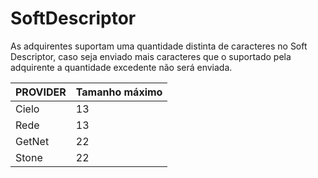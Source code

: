# SoftDescriptor

As adquirentes suportam uma quantidade distinta de caracteres no Soft Descriptor, caso seja enviado mais caracteres que o suportado pela adquirente a quantidade excedente não será enviada.

PROVIDER | Tamanho máximo
---------- | -------
Cielo | 13
Rede | 13
GetNet | 22
Stone | 22
